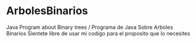 # ArbolesBinarios
Java Program about Binary trees / Programa de Java Sobre Arboles Binarios
Sientete libre de usar mi codigo para el proposito que lo necesites
